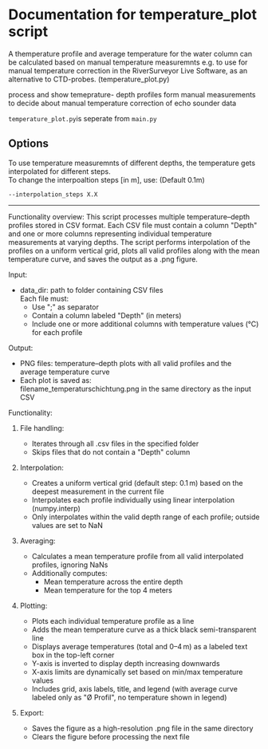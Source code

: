 # Documentation for temperature_plot script
A themperature profile and average temperature for the water column can be calculated based on manual temperature measuremnts  e.g. to use for manual temperature correction in the RiverSurveyor Live Software, as an alternative to CTD-probes. (temperature_plot.py)


process and show temeprature- depth profiles form manual measurements to decide about manual temperature correction of echo sounder data

`temperature_plot.py`is seperate from `main.py`
## Options
To use temperature measuremnts of different depths, the temperature gets interpolated for different steps.   
To change the interpoaltion steps [in m], use: (Default 0.1m)
```
--interpolation_steps X.X
```

---
Functionality overview:
This script processes multiple temperature–depth profiles stored in CSV format.
Each CSV file must contain a column "Depth" and one or more columns representing
individual temperature measurements at varying depths. The script performs interpolation 
of the profiles on a uniform vertical grid, plots all valid profiles along with the mean 
temperature curve, and saves the output as a .png figure.

Input:
- data_dir: path to folder containing CSV files  
  Each file must:
  - Use ";" as separator
  - Contain a column labeled "Depth" (in meters)
  - Include one or more additional columns with temperature values (°C) for each profile

Output:
- PNG files: temperature–depth plots with all valid profiles and the average temperature curve  
- Each plot is saved as:  
  filename_temperaturschichtung.png in the same directory as the input CSV

Functionality:

1. File handling:
   - Iterates through all .csv files in the specified folder
   - Skips files that do not contain a "Depth" column

2. Interpolation:
   - Creates a uniform vertical grid (default step: 0.1 m) based on the deepest measurement 
     in the current file
   - Interpolates each profile individually using linear interpolation (numpy.interp)
   - Only interpolates within the valid depth range of each profile; outside values are set to NaN

3. Averaging:
   - Calculates a mean temperature profile from all valid interpolated profiles, ignoring NaNs
   - Additionally computes:
     - Mean temperature across the entire depth
     - Mean temperature for the top 4 meters

4. Plotting:
   - Plots each individual temperature profile as a line
   - Adds the mean temperature curve as a thick black semi-transparent line
   - Displays average temperatures (total and 0–4 m) as a labeled text box in the top-left corner
   - Y-axis is inverted to display depth increasing downwards
   - X-axis limits are dynamically set based on min/max temperature values
   - Includes grid, axis labels, title, and legend (with average curve labeled only as "Ø Profil",
     no temperature shown in legend)

5. Export:
   - Saves the figure as a high-resolution .png file in the same directory
   - Clears the figure before processing the next file
